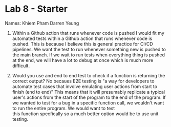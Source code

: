 # Lab 8 - Starter

Names: 
Khiem Pham
Darren Yeung

1) Within a Github action that runs whenever code is pushed
I would fit my automated tests within a Github action that runs whenever code is pushed. This is because 
I believe this is general practice for CI/CD pipelines. We want the test to run whenever something new is pushed 
to the main branch. If we wait to run tests when everything thing is pushed at the end, we will have a lot to debug 
at once which is much more difficult. 

2) Would you use and end to end test to check if a function is returning the correct output? 
No becaues E2E testing is "a way for developers to automate test cases that involve emulating user actions from start to finish (end to end)" 
This means that it will presumably replicate a typical user's actions from the start of the program to the end of the program. If
we wanted to test for a bug in a specific function call, we wouldn't want to run the entire program. We would want to test  
this function specfically so a much better option would be to use unit testing. 
